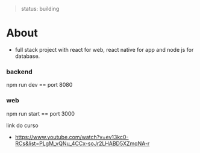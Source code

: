 > status: building

# About 
- full stack project with react for web, react native for app and node js for database.

### backend
npm run dev == port 8080

### web
npm run start == port 3000


link do curso 
 - https://www.youtube.com/watch?v=ev13kc0-RCs&list=PLgM_vQNu_4CCx-soJr2LHABD5XZmqNA-r